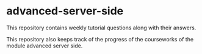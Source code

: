 # advanced-server-side

This repository contains weekly tutorial questions along with their answers.

This repository also keeps track of the progress of the courseworks of the module advanced server side.
